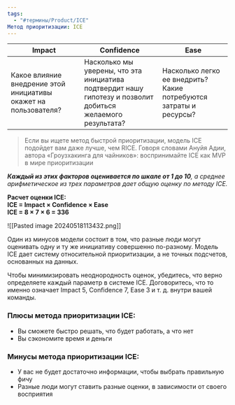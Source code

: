 ```yaml
---
tags:
  - "#термины/Product/ICE"
Метод приоритизации: ICE
---
```


| **Impact**                                                      | **Confidence**                                                                                              | **Ease**                                                          |
| --------------------------------------------------------------- | ----------------------------------------------------------------------------------------------------------- | ----------------------------------------------------------------- |
| Какое влияние внедрение этой инициативы окажет на пользователя? | Насколько мы уверены, что эта инициатива подтвердит нашу гипотезу и позволит добиться желаемого результата? | Насколько легко ее внедрить? Какие потребуются затраты и ресурсы? |

> Если вы ищете метод быстрой приоритизации, модель ICE подойдет вам даже лучше, чем RICE. 
> Говоря словами Ануйя Адии, автора «Гроузхакинга для чайников»: воспринимайте ICE как MVP в мире приоритизации


***Каждый из этих факторов оценивается по шкале от 1 до 10**, а среднее арифметическое из трех параметров дает общую оценку по методу ICE.*

**Расчет оценки ICE:**  
**ICE = Impact × Confidence × Ease**  
**ICE = 8 × 7 × 6 = 336**

![[Pasted image 20240518113432.png]]

Один из минусов модели состоит в том, что разные люди могут оценивать одну и ту же инициативу совершенно по-разному. Модель ICE дает систему относительной приоритизации, а не точных подсчетов, основанных на данных.

Чтобы минимизировать неоднородность оценок, убедитесь, что верно определяете каждый параметр в системе ICE. Договоритесь, что то именно означает Impact 5, Confidence 7, Ease 3 и т. д. внутри вашей команды.

### **Плюсы** метода приоритизации ICE:

- Вы сможете быстро решать, что будет работать, а что нет
- Вы сэкономите время и деньги

### **Минусы** метода приоритизации ICE:

- У вас не будет достаточно информации, чтобы выбрать правильную фичу
- Разные люди могут ставить разные оценки, в зависимости от своего восприятия